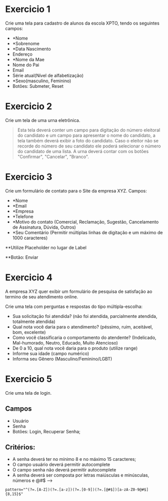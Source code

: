 # Exercicio 1

Crie uma tela para cadastro de alunos da escola XPTO, tendo os seguintes campos:

- \*Nome
- \*Sobrenome
- \*Data Nascimento
- Endereço
- \*Nome da Mae
- Nome do Pai
- Email
- Série atual(Nível de alfabetização)
- \*Sexo(masculino, Feminino)
- Botões: Submeter, Reset

# Exercicio 2

Crie um tela de uma urna eletrônica.

> Esta tela deverá conter um campo para digitação do número eleitoral do candidato e um campo para apresentar o nome do candidato, a tela também deverá exibir a foto do candidato.
> Caso o eleitor não se recorde do número de seu candidato ele poderá selecionar o número do candidato de uma lista.
> A urna deverá contar com os botões "Confirmar", "Cancelar", "Branco".

# Exercicio 3

Crie um formulário de contato para o Site da empresa XYZ. Campos:

- \*Nome
- \*Email
- \*Empresa
- \*Telefone
- \*Motivo do contato (Comercial, Reclamação, Sugestão, Cancelamento de Assinatura, Dúvida, Outros)
- \*Seu Comentário (Permitir múltiplas linhas de digitação e um máximo de 1000 caracteres)

\*\*Utilize Placeholder no lugar de Label

\*\*Botão: Enviar

# Exercicio 4

A empresa XYZ quer exibir um formulário de pesquisa de satisfação ao termino de seu atendimento online.

Crie uma tela com perguntas e respostas do tipo múltipla-escolha:

- Sua solicitação foi atendida? (não foi atendida, parcialmente atendida, totalmente atendida)
- Qual nota você daria para o atendimento? (péssimo, ruim, aceitável, bom, excelente)
- Como você classificaria o comportamento do atendente? (Indelicado, Mal-humorado, Neutro, Educado, Muito Atencioso)
- De 0 a 10, qual nota você daria para o produto (utilize range)
- Informe sua idade (campo numérico)
- Informa seu Gênero (Masculino/Feminino/LGBT)

# Exercicio 5

Crie uma tela de login.

## Campos

- Usuário
- Senha
- Botões: Login, Recuperar Senha;

## Critérios:

- A senha deverá ter no mínimo 8 e no máximo 15 caracteres;
- O campo usuário deverá permitir autocomplete
- O campo senha não deverá permitir autocomplete
- A senha deverá ser composta por letras maiúsculas e minúsculas, números e @#$ -->

```regexp
pattern="^(?=.[A-Z])(?=.[a-z])(?=.[0-9])(?=.[@#$])[a-zA-Z0-9@#$]{8,15}$"
```
